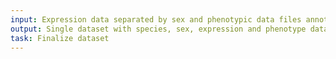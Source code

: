 ```yaml
---
input: Expression data separated by sex and phenotypic data files annotated with gene ontologies
output: Single dataset with species, sex, expression and phenotype data
task: Finalize dataset
---
```

